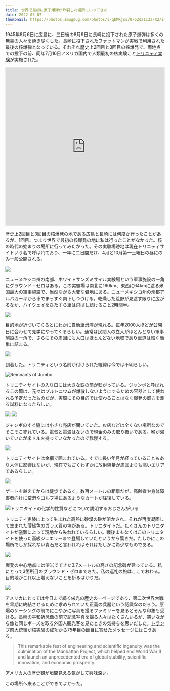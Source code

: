 ```yaml
---
title: 世界で最初に原子爆弾が炸裂した場所にいってきた
date: 2022-03-07
thumbnail: https://photos.smugmug.com/photos/i-qbMKjss/0/62da1c3a/X2/i-qbMKjss-X2.jpg
---
```


1945年8月6日に広島に、三日後の8月9日に長崎に投下された原子爆弾は多くの無辜の人々を焼き尽くした。長崎に投下されたファットマンが実戦で利用された最後の核爆弾となっている。それぞれ歴史上2回目と3回目の核爆発で、両地点での投下の前、同年7月16日アメリカ国内で人類最初の核実験こと[トリニティ実験](https://ja.wikipedia.org/wiki/%E3%83%88%E3%83%AA%E3%83%8B%E3%83%86%E3%82%A3%E5%AE%9F%E9%A8%93)が実施された。

<iframe src="https://www.google.com/maps/embed?pb=!1m18!1m12!1m3!1d1380729.9494028483!2d-107.2428531868492!3d33.87906883537254!2m3!1f0!2f0!3f0!3m2!1i1024!2i768!4f13.1!3m3!1m2!1s0x871ff438236092fb%3A0x1ae8f5bfe12a526d!2sTrinity%20Site!5e0!3m2!1sen!2sbg!4v1646668429917!5m2!1sen!2sbg" width="100%" height="500" style="border:0;" allowfullscreen="" loading="lazy"></iframe>

歴史上2回目と3回目の核爆発の地である広島と長崎には何度か行ったことがあるが、1回目、つまり世界で最初の核爆発の地に私は行ったことがなかった。核の時代の始まりの場所に行ってみたかった。その実験場跡地は現在トリニティサイトいう名で呼ばれており、一年に二日間だけ、4月と10月第一土曜日の昼にのみ一般公開される。

![](https://photos.smugmug.com/photos/i-rrmgbhx/0/60020eee/X2/i-rrmgbhx-X2.jpg)

ニューメキシコ州の南部、ホワイトサンズミサイル実験場という軍事施設の一角にグラウンド・ゼロはある。この実験場は南北に160km、東西に64kmに渡る米国最大の軍事施設で、当然ながら大変な僻地にある。ニューメキシコ州の州都アルバカーキから車でまっすぐ南下しつづける。乾燥した荒野が見渡す限りに広がるなか、ハイウェイをひたすら車は飛ばし続けること2時間半。

![](https://photos.smugmug.com/photos/i-rLT8BKr/0/8f41cbf0/X2/i-rLT8BKr-X2.jpg)

目的地が近づいてくるとにわかに自動車渋滞が現れる。毎年2000人ほどが公開日に合わせて見学にやってくるらしい。通常は民間人の立入がほとんどない軍事施設の一角で、さらにその周囲にも人口はほとんどない地域であり車道は細く簡単に詰まる。

![](https://photos.smugmug.com/photos/i-5D8cCkn/0/b30a3c5e/X2/i-5D8cCkn-X2.jpg)

到着した。トリニティという名前が付けられた経緯は今では不明らしい。

![Remnants of Jumbo](https://photos.smugmug.com/photos/i-NCgrDGP/0/fb165156/X2/i-NCgrDGP-X2.jpg)

トリニティサイトの入り口には大きな鉄の筒が転がっている。ジャンボと呼ばれるこの筒は、元々はプルトニウムが爆散しないようにするための容器として使われる予定だったものだが、実際にその目的では使わることはなく爆発の威力を測る試料になったらしい。

![](https://photos.smugmug.com/photos/i-H6xnVnr/0/557f2b46/X2/i-H6xnVnr-X2.jpg)
![](https://photos.smugmug.com/photos/i-RJGTtwX/0/be3524bb/X2/i-RJGTtwX-X2.jpg)

ジャンボのすぐ脇には小さな売店が開いていた。お店などは全くない場所なのでそこそこ売れている。電気と電波はないので現金のみの取り扱いである。喉が渇いていたが米ドルを持っていなかったので我慢する。

![](https://photos.smugmug.com/photos/i-jQgmnVn/0/3e011878/X2/i-jQgmnVn-X2.jpg)

トリニティサイトは金網で囲まれている。すでに長い年月が経っていることもあり人体に影響はないが、現在でもごくわずかに放射線量が周囲よりも高いエリアであるらしい。

![](https://photos.smugmug.com/photos/i-SXNStz7/0/80d172f3/X2/i-SXNStz7-X2.jpg)

ゲートを越えてからは徒歩であるく。数百メートルの距離だが、高齢者や身体障害者向けに空港やゴルフ場にあるようなカートが往復している。

![トリニタイトの化学的性質などについて説明するおじさんがいる](https://photos.smugmug.com/photos/i-QxL4RLs/0/333a96a8/X2/i-QxL4RLs-X2.jpg)

トリニティ実験によって生まれた高熱に砂漠の砂が溶かされ、それが再度凝固して生まれた薄緑色のガラス質の塊がある。トリニタイトだ。たくさんのトリニタイトが盗難によって現地から失われているらしい。戦後まもなくはこのトリニタイトを使った高級ジュエリーまで登場していたというから驚きだ。たしかにこの場所でしか採れない貴石だと言われればそれはたしかに希少なものである。

![](https://photos.smugmug.com/photos/i-qbMKjss/0/62da1c3a/X2/i-qbMKjss-X2.jpg)

爆発の中心地点には溶岩でできた3.7メートルの高さの記念碑が建っている。私にとって3箇所目のグラウンド・ゼロまできた。私の巡礼の旅はここでおわる。目的地がこれ以上増えないことを祈るばかりだ。

![](https://photos.smugmug.com/photos/i-QjfvwJg/0/752f9e03/X2/i-QjfvwJg-X2.jpg)

アメリカにとっては今日まで続く栄光の歴史の一ページであり、第二次世界大戦を早期に終結させるために求められていた正義の兵器という認識なのだろう。原爆のケーシングの前でにこやかに写真を撮るファミリーを見るとそんな印象も受ける。長崎の平和祈念像の前で記念写真を撮る人々はたくさんいるが、笑いながら像と同じポーズを取る外国人観光客を見たときの気持ちを思いだした。[トランプ前大統領が核実験の成功から75年目の節目に寄せたメッセージ](https://www.presidency.ucsb.edu/node/343059)にはこうある。

> This remarkable feat of engineering and scientific ingenuity was the culmination of the Manhattan Project, which helped end World War II and launch an unprecedented era of global stability, scientific innovation, and economic prosperity.

アメリカ人の歴史観が垣間見える気がして興味深い。

この場所へ来ることができてよかった。
